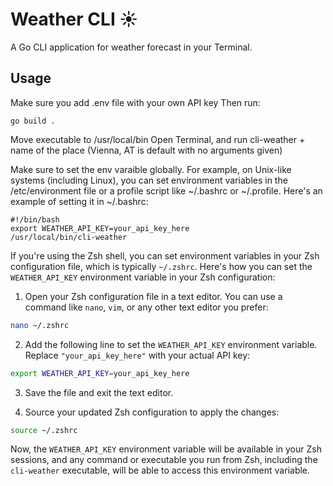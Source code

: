 # Weather CLI ☀️

A Go CLI application for weather forecast in your Terminal.

## Usage

Make sure you add .env file with your own API key
Then run:

```shell
go build .
```

Move executable to /usr/local/bin
Open Terminal, and run cli-weather + name of the place (Vienna, AT is default with no arguments given)

Make sure to set the env varaible globally. For example, on Unix-like systems (including Linux), you can set environment variables in the /etc/environment file or a profile script like ~/.bashrc or ~/.profile. Here's an example of setting it in ~/.bashrc:

```shell
#!/bin/bash
export WEATHER_API_KEY=your_api_key_here
/usr/local/bin/cli-weather
```

If you're using the Zsh shell, you can set environment variables in your Zsh configuration file, which is typically `~/.zshrc`. Here's how you can set the `WEATHER_API_KEY` environment variable in your Zsh configuration:

1. Open your Zsh configuration file in a text editor. You can use a command like `nano`, `vim`, or any other text editor you prefer:

```bash
nano ~/.zshrc
```

2. Add the following line to set the `WEATHER_API_KEY` environment variable. Replace `"your_api_key_here"` with your actual API key:

```bash
export WEATHER_API_KEY=your_api_key_here
```

3. Save the file and exit the text editor.

4. Source your updated Zsh configuration to apply the changes:

```bash
source ~/.zshrc
```

Now, the `WEATHER_API_KEY` environment variable will be available in your Zsh sessions, and any command or executable you run from Zsh, including the `cli-weather` executable, will be able to access this environment variable.


